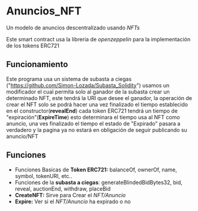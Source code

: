# Anuncios_NFT
 Un modelo de anuncios descentralizado usando *NFTs*
 
 Este smart contract usa la libreria de *openzeppelin* para la implementación de los tokens ERC721
 
 ## Funcionamiento
Este programa usa un sistema de subasta a ciegas ("https://github.com/Simon-Lozada/Subasta_Solidity")
usamos un modificador el cual permita solo al ganador de la subasta crear un determinado NFT, este tendrá la URI que desee el ganador,
la operación de crear el NFT solo se podrá hacer una vez finalizado el tiempo establecido en el constructor(**revealEnd**)
cada token ERC721 tendrá un tiempo de "expiración"(**ExpireTime**) esto determinara el tiempo usa al NFT como anuncio, una ves finalizado el tiempo el estado de "Expirado" pasara a verdadero y la pagina ya no estará en obligación de seguir publicando su anuncio/NFT

## Funciones
- Funciones Basicas de **Token ERC721:** balanceOf, ownerOf, name, symbol, tokenURI, etc..
- Funciones de la **subasta a ciegas**: generateBlindedBidBytes32, bid, reveal, auctionEnd, withdraw, placeBid
- **CreateNFT:** Sirve para Crear el *NFT/Anuncio*
- **Expire:** Ver si el *NFT/Anuncio* ha expirado o no

